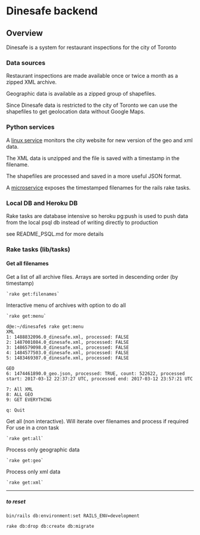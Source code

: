 # Dinesafe backend

## Overview

Dinesafe is a system for restaurant inspections for the city of Toronto

### Data sources

Restaurant inspections are made available once or twice a month as a zipped XML archive.

Geographic data is available as a zipped group of shapefiles.

Since Dinesafe data is restricted to the city of Toronto we can use the shapefiles to get geolocation data without Google Maps.

### Python services

A [linux service](https://github.com/openciti/dinesafemicroservices) monitors the city website for new version of the geo and xml data.

The XML data is unzipped and the file is saved with a timestamp in the filename.

The shapefiles are processed and saved in a more useful JSON format.

A [microservice](https://openciti.ca/cgi-bin/ds/all) exposes the timestamped filenames for the rails rake tasks.


### Local DB and Heroku DB

  Rake tasks are database intensive so heroku pg:push is used to push data from the local psql db instead of writing directly to production

  see README_PSQL.md for more details


### Rake tasks (lib/tasks)



#### Get all filenames

Get a list of all archive files. Arrays are sorted in descending order (by timestamp)

    `rake get:filenames`

Interactive menu of archives with option to do all

    `rake get:menu`
    
<!-- language: lang-none -->

    d@e:~/dinesafe$ rake get:menu
    XML
    1: 1488832096.0_dinesafe.xml, processed: FALSE
    2: 1487001084.0_dinesafe.xml, processed: FALSE
    3: 1486579098.0_dinesafe.xml, processed: FALSE
    4: 1484577503.0_dinesafe.xml, processed: FALSE
    5: 1483469307.0_dinesafe.xml, processed: FALSE

    GEO
    6: 1474461890.0_geo.json, processed: TRUE, count: 522622, processed start: 2017-03-12 22:37:27 UTC, processed end: 2017-03-12 23:57:21 UTC

    7: All XML
    8: ALL GEO
    9: GET EVERYTHING

    q: Quit


Get all (non interactive). Will iterate over filenames and process if required
For use in a cron task

    `rake get:all`

Process only geographic data

    `rake get:geo`

Process only xml data

    `rake get:xml`


-------

##### to reset
`bin/rails db:environment:set RAILS_ENV=development`

`rake db:drop db:create db:migrate`

